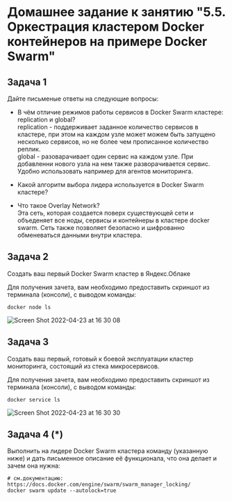 # Домашнее задание к занятию "5.5. Оркестрация кластером Docker контейнеров на примере Docker Swarm"

## Задача 1

Дайте письменые ответы на следующие вопросы:

- В чём отличие режимов работы сервисов в Docker Swarm кластере: replication и global?\
 replication - поддерживает заданное количество сервисов в кластере, при этом на каждом узле может можем быть запущено несколько сервисов, но не более чем прописанное количество реплик.\
 global - разоварачивает один сервис на каждом узле. При добавленни нового узла на нем также разворачивается сервис. Удобно использовать например для агентов мониторинга.
- Какой алгоритм выбора лидера используется в Docker Swarm кластере?

- Что такое Overlay Network?\
 Эта сеть, которая создается поверх существующей сети и объеденяет все ноды, сервисы и контейнеры в  кластере docker swarm. Сеть также позволяет безопасно и шифрованно обменеваться данными внутри кластера.

## Задача 2

Создать ваш первый Docker Swarm кластер в Яндекс.Облаке

Для получения зачета, вам необходимо предоставить скриншот из терминала (консоли), с выводом команды:
```
docker node ls
```
![Screen Shot 2022-04-23 at 16 30 08](https://user-images.githubusercontent.com/36231585/164896701-2a2306bd-f91e-4835-8e01-e2dad759ed4b.png)

## Задача 3

Создать ваш первый, готовый к боевой эксплуатации кластер мониторинга, состоящий из стека микросервисов.

Для получения зачета, вам необходимо предоставить скриншот из терминала (консоли), с выводом команды:
```
docker service ls
```
![Screen Shot 2022-04-23 at 16 30 30](https://user-images.githubusercontent.com/36231585/164896725-c74490ac-0178-41c3-9d11-c2b533a6a591.png)

## Задача 4 (*)

Выполнить на лидере Docker Swarm кластера команду (указанную ниже) и дать письменное описание её функционала, что она делает и зачем она нужна:
```
# см.документацию: https://docs.docker.com/engine/swarm/swarm_manager_locking/
docker swarm update --autolock=true
```

